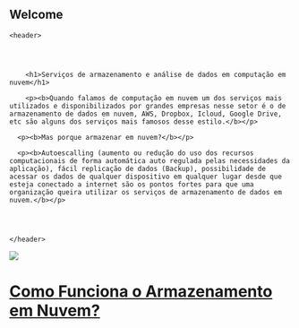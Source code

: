 
## Welcome

<html>

  <head>
    <title>Computação em Nuvem</title>
    <link href="estilo/style.css" rel="stylesheet"/>
    <meta charset="utf-8" />
    <meta name="viewport" content="width=device-width, initial-scale=1.0">
    <link href="css/style.css" type="text/css" rel="stylesheet" />
    <meta name="description" content="Site para a prova de computação em nuvem" >
    <meta name="keywords" content="Computação em nuvem" >
  </head>

  
  
    <header>
    
      

        
        <h1>Serviços de armazenamento e análise de dados em computação em nuvem</h1>
      
        <p><b>Quando falamos de computação em nuvem um dos serviços mais utilizados e disponibilizados por grandes empresas nesse setor é o de armazenamento de dados em nuvem, AWS, Dropbox, Icloud, Google Drive, etc são alguns dos serviços mais famosos desse estilo.</b></p>
      
      <p><b>Mas porque armazenar em nuvem?</b></p>
      
      <p><b>Autoescalling (aumento ou redução do uso dos recursos computacionais de forma automática auto regulada pelas necessidades da aplicação), fácil replicação de dados (Backup), possibilidade de acessar os dados de qualquer dispositivo em qualquer lugar desde que esteja conectado a internet são os pontos fortes para que uma organização queira utilizar os serviços de armazenamento de dados em nuvem.</b></p>
                
        
     
      
    </header>
    
    
  <img src="https://www.oneit.com.br/wp-content/uploads/2020/01/computacao-em-nuvem.jpg" />
     
      
  <a href="https://erikferraz.github.io/Page-2/"><h1>Como Funciona o Armazenamento em Nuvem?</h1></a>
      
         
 


